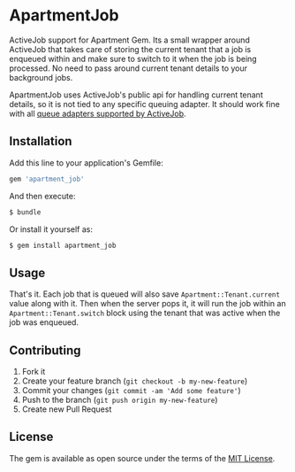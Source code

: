 # ApartmentJob

ActiveJob support for Apartment Gem. Its a small wrapper around ActiveJob that takes care of storing the current tenant that a job is enqueued within and make sure to switch to it when the job is being processed. No need to pass around current tenant details to your background jobs.

ApartmentJob uses ActiveJob's public api for handling current tenant details, so it is not tied to any specific queuing adapter. It should work fine with all [queue adapters supported by ActiveJob](https://api.rubyonrails.org/classes/ActiveJob/QueueAdapters.html).


## Installation
Add this line to your application's Gemfile:

```ruby
gem 'apartment_job'
```

And then execute:
```bash
$ bundle
```

Or install it yourself as:
```bash
$ gem install apartment_job
```

## Usage

That's it. Each job that is queued will also save `Apartment::Tenant.current` value along with it. Then when the server pops it, it will run the job within an `Apartment::Tenant.switch` block using the tenant that was active when the job was enqueued.

## Contributing

1. Fork it
2. Create your feature branch (`git checkout -b my-new-feature`)
3. Commit your changes (`git commit -am 'Add some feature'`)
4. Push to the branch (`git push origin my-new-feature`)
5. Create new Pull Request

## License
The gem is available as open source under the terms of the [MIT License](https://opensource.org/licenses/MIT).

